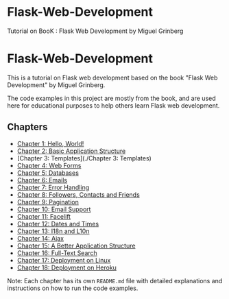 # Flask-Web-Development
 Tutorial on BooK : Flask Web Development by Miguel Grinberg
 
 

# Flask-Web-Development

This is a tutorial on Flask web development based on the book "Flask Web Development" by Miguel Grinberg.

The code examples in this project are mostly from the book, and are used here for educational purposes to help others learn Flask web development.

## Chapters

- [Chapter 1: Hello, World!](ch01/)
- [Chapter 2: Basic Application Structure](ch02/)
- [Chapter 3: Templates](./Chapter 3: Templates)
- [Chapter 4: Web Forms](ch04/)
- [Chapter 5: Databases](ch05/)
- [Chapter 6: Emails](ch06/)
- [Chapter 7: Error Handling](ch07/)
- [Chapter 8: Followers, Contacts and Friends](ch08/)
- [Chapter 9: Pagination](ch09/)
- [Chapter 10: Email Support](ch10/)
- [Chapter 11: Facelift](ch11/)
- [Chapter 12: Dates and Times](ch12/)
- [Chapter 13: I18n and L10n](ch13/)
- [Chapter 14: Ajax](ch14/)
- [Chapter 15: A Better Application Structure](ch15/)
- [Chapter 16: Full-Text Search](ch16/)
- [Chapter 17: Deployment on Linux](ch17/)
- [Chapter 18: Deployment on Heroku](ch18/)

Note: Each chapter has its own `README.md` file with detailed explanations and instructions on how to run the code examples.
